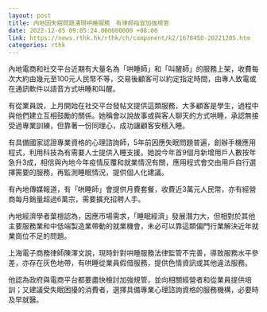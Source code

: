 ```yaml
---
layout: post
title: 內地因失眠問題湧現哄睡服務　有律師指宜加強規管
date: 2022-12-05 09:05:24.000000000 +08:00
link: https://news.rthk.hk/rthk/ch/component/k2/1678450-20221205.htm
categories: rthk
---
```


內地電商和社交平台近期有大量名為「哄睡師」和「叫醒師」的服務上架，收費每次大約由幾元至100元人民幣不等，交易後顧客可以約定指定時間，由專人致電或在通訊軟件以語音方式哄睡和叫醒。

有從業員說，上月開始在社交平台發帖文提供這類服務，大多顧客是學生，過程中與他們建立互相鼓勵的關係。她稱會以說故事或與客人聊天的方式哄睡，承認無接受過專業訓練，但靠著一份同理心，成功讓顧客安穩入睡。

有具備國家認證專業資格的心理諮詢師，5年前因應失眠問題普遍，創辦手機應用程式，利用科技為有需要人士提供入睡支援。她說今年首9個月新增用戶人數按年急升3成，相信與內地今年疫情反覆和就業情況有關，應用程式會交由用戶自行選擇需要的服務，再監測睡眠情況，提供個人化建議。

有內地傳媒報道，有「哄睡師」會提供月費套餐，收費近3萬元人民幣，亦有經營商每月銷量超過6萬宗，需要擴充招聘人手。

內地經濟學者葉檀認為，因應市場需求，「睡眠經濟」發展潛力大，但相對於其他主要服務業和中低端製造業帶動的就業機會，未必可以靠這類偏門行業解決近年就業崗位不足的問題。

上海電子商務律師陳澤文說，現時針對哄睡服務法律監管不完善，導致服務水平參差，亦存在灰色地帶，有哄睡從業員假借服務，提供色情資訊或其他違法服務。

他認為政府與電商平台都要盡快檢討加強規管，並向相關經營者和從業員提供培訓；又建議受失眠困擾的消費者，選擇具備專業心理諮詢資格的服務機構，必要時及早就醫。

